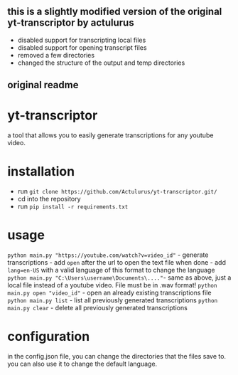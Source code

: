 ## this is a slightly modified version of the original yt-transcriptor by actulurus

- disabled support for transcripting local files
- disabled support for opening transcript files
- removed a few directories
- changed the structure of the output and temp directories


## original readme

# yt-transcriptor

a tool that allows you to easily generate transcriptions for any youtube video.

# installation

- run `git clone https://github.com/Actulurus/yt-transcriptor.git/`
- cd into the repository
- run `pip install -r requirements.txt`

# usage

`python main.py "https://youtube.com/watch?v=video_id"` - generate transcriptions - add `open` after the url to open the text file when done - add `lang=en-US` with a valid language of this format to change the language
`python main.py "C:\Users\username\Documents\...."`- same as above, just a local file instead of a youtube video. File must be in .wav format!
`python main.py open "video_id"` - open an already existing transcriptions file
`python main.py list` - list all previously generated transcriptions
`python main.py clear` - delete all previously generated transcriptions

# configuration

in the config.json file, you can change the directories that the files save to. you can also use it to change the default language.
